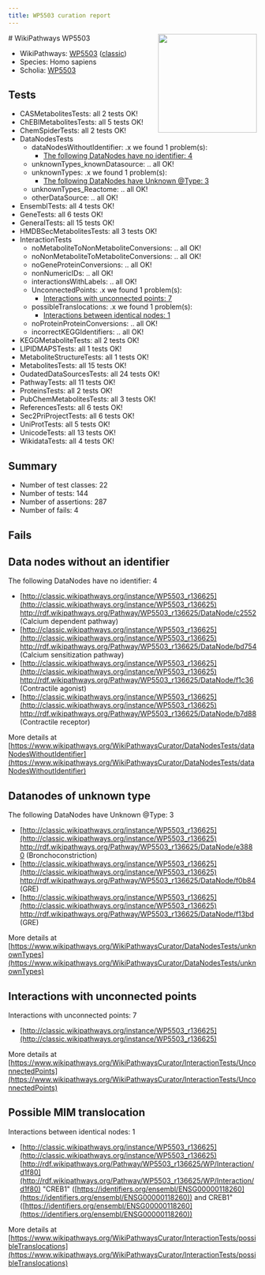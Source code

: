 ```yaml
---
title: WP5503 curation report
---
```


<img style="float: right; width: 200px" src="https://upload.wikimedia.org/wikipedia/commons/thumb/8/83/Wplogo_with_text_500.png/640px-Wplogo_with_text_500.png" />
# WikiPathways WP5503

* WikiPathways: [WP5503](https://wikipathways.org/pathways/WP5503) ([classic](https://classic.wikipathways.org/instance/WP5503))
* Species: Homo sapiens
* Scholia: [WP5503](https://scholia.toolforge.org/wikipathways/WP5503)
## Tests
* CASMetabolitesTests: all 2 tests OK!
* ChEBIMetabolitesTests: all 5 tests OK!
* ChemSpiderTests: all 2 tests OK!
* DataNodesTests
    * dataNodesWithoutIdentifier: .x we found 1 problem(s):
        * [The following DataNodes have no identifier: 4](#d2d32fa3)
    * unknownTypes_knownDatasource: .. all OK!
    * unknownTypes: .x we found 1 problem(s):
        * [The following DataNodes have Unknown @Type: 3](#839973e1)
    * unknownTypes_Reactome: .. all OK!
    * otherDataSource: .. all OK!
* EnsemblTests: all 4 tests OK!
* GeneTests: all 6 tests OK!
* GeneralTests: all 15 tests OK!
* HMDBSecMetabolitesTests: all 3 tests OK!
* InteractionTests
    * noMetaboliteToNonMetaboliteConversions: .. all OK!
    * noNonMetaboliteToMetaboliteConversions: .. all OK!
    * noGeneProteinConversions: .. all OK!
    * nonNumericIDs: .. all OK!
    * interactionsWithLabels: .. all OK!
    * UnconnectedPoints: .x we found 1 problem(s):
        * [Interactions with unconnected points: 7](#35a61adf)
    * possibleTranslocations: .x we found 1 problem(s):
        * [Interactions between identical nodes: 1](#1c118206)
    * noProteinProteinConversions: .. all OK!
    * incorrectKEGGIdentifiers: .. all OK!
* KEGGMetaboliteTests: all 2 tests OK!
* LIPIDMAPSTests: all 1 tests OK!
* MetaboliteStructureTests: all 1 tests OK!
* MetabolitesTests: all 15 tests OK!
* OudatedDataSourcesTests: all 24 tests OK!
* PathwayTests: all 11 tests OK!
* ProteinsTests: all 2 tests OK!
* PubChemMetabolitesTests: all 3 tests OK!
* ReferencesTests: all 6 tests OK!
* Sec2PriProjectTests: all 6 tests OK!
* UniProtTests: all 5 tests OK!
* UnicodeTests: all 13 tests OK!
* WikidataTests: all 4 tests OK!


## Summary

* Number of test classes: 22
* Number of tests: 144
* Number of assertions: 287
* Number of fails: 4

## Fails

<a name="d2d32fa3" />

## Data nodes without an identifier

The following DataNodes have no identifier: 4

* [http://classic.wikipathways.org/instance/WP5503_r136625](http://classic.wikipathways.org/instance/WP5503_r136625) http://rdf.wikipathways.org/Pathway/WP5503_r136625/DataNode/c2552 (Calcium
dependent
pathway)
* [http://classic.wikipathways.org/instance/WP5503_r136625](http://classic.wikipathways.org/instance/WP5503_r136625) http://rdf.wikipathways.org/Pathway/WP5503_r136625/DataNode/bd754 (Calcium
sensitization
pathway)
* [http://classic.wikipathways.org/instance/WP5503_r136625](http://classic.wikipathways.org/instance/WP5503_r136625) http://rdf.wikipathways.org/Pathway/WP5503_r136625/DataNode/f1c36 (Contractile
agonist)
* [http://classic.wikipathways.org/instance/WP5503_r136625](http://classic.wikipathways.org/instance/WP5503_r136625) http://rdf.wikipathways.org/Pathway/WP5503_r136625/DataNode/b7d88 (Contractile
receptor)


More details at [https://www.wikipathways.org/WikiPathwaysCurator/DataNodesTests/dataNodesWithoutIdentifier](https://www.wikipathways.org/WikiPathwaysCurator/DataNodesTests/dataNodesWithoutIdentifier)

<a name="839973e1" />

## Datanodes of unknown type

The following DataNodes have Unknown @Type: 3

* [http://classic.wikipathways.org/instance/WP5503_r136625](http://classic.wikipathways.org/instance/WP5503_r136625) http://rdf.wikipathways.org/Pathway/WP5503_r136625/DataNode/e3880 (Bronchoconstriction)
* [http://classic.wikipathways.org/instance/WP5503_r136625](http://classic.wikipathways.org/instance/WP5503_r136625) http://rdf.wikipathways.org/Pathway/WP5503_r136625/DataNode/f0b84 (GRE)
* [http://classic.wikipathways.org/instance/WP5503_r136625](http://classic.wikipathways.org/instance/WP5503_r136625) http://rdf.wikipathways.org/Pathway/WP5503_r136625/DataNode/f13bd (GRE)


More details at [https://www.wikipathways.org/WikiPathwaysCurator/DataNodesTests/unknownTypes](https://www.wikipathways.org/WikiPathwaysCurator/DataNodesTests/unknownTypes)

<a name="35a61adf" />

## Interactions with unconnected points

Interactions with unconnected points: 7

* [http://classic.wikipathways.org/instance/WP5503_r136625](http://classic.wikipathways.org/instance/WP5503_r136625)


More details at [https://www.wikipathways.org/WikiPathwaysCurator/InteractionTests/UnconnectedPoints](https://www.wikipathways.org/WikiPathwaysCurator/InteractionTests/UnconnectedPoints)

<a name="1c118206" />

## Possible MIM translocation

Interactions between identical nodes: 1

* [http://classic.wikipathways.org/instance/WP5503_r136625](http://classic.wikipathways.org/instance/WP5503_r136625) [http://rdf.wikipathways.org/Pathway/WP5503_r136625/WP/Interaction/d1f80](http://rdf.wikipathways.org/Pathway/WP5503_r136625/WP/Interaction/d1f80) "CREB1" ([https://identifiers.org/ensembl/ENSG00000118260](https://identifiers.org/ensembl/ENSG00000118260)) and 
CREB1" ([https://identifiers.org/ensembl/ENSG00000118260](https://identifiers.org/ensembl/ENSG00000118260))


More details at [https://www.wikipathways.org/WikiPathwaysCurator/InteractionTests/possibleTranslocations](https://www.wikipathways.org/WikiPathwaysCurator/InteractionTests/possibleTranslocations)

